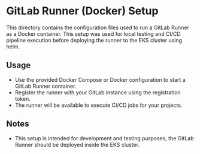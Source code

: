# GitLab Runner (Docker) Setup

This directory contains the configuration files used to run a GitLab Runner as a Docker container.
This setup was used for local testing and CI/CD pipeline execution before deploying the runner to the EKS cluster using helm.

## Usage

- Use the provided Docker Compose or Docker configuration to start a GitLab Runner container.
- Register the runner with your GitLab instance using the registration token.
- The runner will be available to execute CI/CD jobs for your projects.

## Notes

- This setup is intended for development and testing purposes, the GitLab Runner should be deployed inside the EKS cluster.